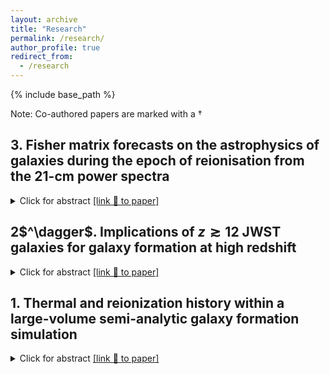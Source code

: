 ```yaml
---
layout: archive
title: "Research"
permalink: /research/
author_profile: true
redirect_from:
  - /research
---
```


{% include base_path %}

Note: Co-authored papers are marked with a $\dagger$

## 3\. Fisher matrix forecasts on the astrophysics of galaxies during the epoch of reionisation from the 21-cm power spectra
<details>
<summary>Click for abstract <a href="https://ui.adsabs.harvard.edu/abs/arXiv:2305.05104">[link 🔗 to paper]</a></summary>

  The hyperfine 21-cm transition of neutral hydrogen from the early Universe ($z>5$) is a sensitive probe of the formation and evolution of the first luminous sources. Using the Fisher matrix formalism we explore the complex and degenerate high-dimensional parameter space associated with the high-$z$ sources of this era and forecast quantitative constraints from a future 21-cm power spectrum  (21-cm PS) detection. This is achieved using MERAXES, a coupled semi-analytic galaxy formation model and reionisation simulation, applied to an $N$-body halo merger tree with a statistically complete population of all atomically cooled galaxies out to $z\sim20$. Our mock observation assumes a 21-cm detection spanning $z \in [5, 24]$ from a 1000 h mock observation with the forthcoming Square Kilometre Array and is calibrated with respect to ultraviolet luminosity functions (UV LFs) at $z\in[5, 10]$, the optical depth of CMB photons to Thompson scattering from Planck, and various constraints on the IGM neutral fraction at $z > 5$. In this work, we focus on the X-ray luminosity, ionising UV photon escape fraction, star formation and supernova feedback of the first galaxies. We demonstrate that it is possible to recover 5 of the 8 parameters describing these properties with better than $50$ per cent precision using just the 21-cm PS. By combining with UV LFs, we are able to improve our forecast, with 5 of the 8 parameters constrained to better than $10$ per cent (and all below 50 per cent).

</details>

## 2\$^\dagger$.	Implications of $z{\gtrsim}12$ JWST galaxies for galaxy formation at high redshift
<details>
<summary>Click for abstract <a href="https://ui.adsabs.harvard.edu/abs/2023arXiv230517959Q/abstract">[link 🔗 to paper]</a></summary>

Using a semi-analytic galaxy-formation model, we study analogues of 8 recently discovered JWST galaxies at $z{\gtrsim}12$. We select analogues from a cosmological simulation with a $(311{\rm cMpc})^3$ volume and an effective particle number of $10^{12}$ enabling resolution of every atomic-cooling galaxy at $z{\le}20$. We vary model parameters to reproduce the observed UV luminosity function at $5{<}z{<}13$, aiming for a statistically representative high-redshift galaxy mock catalogue. Using the forward-modelled JWST photometry, we identify analogues from this catalogue and study their properties as well as possible evolutionary paths and local environment. We find faint JWST galaxies ($M_{\rm UV}{\gtrsim}-19.5$) to remain consistent with standard galaxy-formation model and that our fiducial catalogue includes large samples of their analogues. The properties of these analogues broadly agree with conventional SED fitting results, except for having systematically lower redshifts due to the evolving UV luminosity function, and for having higher specific star formation rates as a result of burstier histories in our model. On the other hand, only a handful of bright galaxy analogues can be identified for the observed $z{\sim}12$ galaxies. Moreover, in order to reproduce the $z{\gtrsim}16$ JWST galaxy candidates, boosting star-forming efficiencies through reduced feedback regulation and increased gas depletion rate is necessary relative to models of lower-redshift populations. This suggests star formation in the first galaxies could differ significantly from their lower-redshift counterparts. We also find that these candidates are subject to low-redshift contamination, which is present in our fiducial results as both the dusty or quiescent galaxies at $z{\sim}5$.

</details>


## 1\. Thermal and reionization history within a large-volume semi-analytic galaxy formation simulation
<details>
<summary>Click for abstract <a href="https://ui.adsabs.harvard.edu/abs/2022arXiv221008910B/abstract">[link 🔗 to paper]</a></summary>


We predict the 21-cm global signal and power spectra during the Epoch of Reionisation using the MERAXES semi-analytic galaxy formation and reionisation model, updated to include X-ray heating and thermal evolution of the intergalactic medium. Studying the formation and evolution of galaxies together with the reionisation of cosmic hydrogen using semi-analytic models (such as MERAXES) requires *N*-body simulations within large volumes and high mass resolutions. For this, we use a simulation of side-length $210~h^{-1}$ Mpc with $4320^3$ particles resolving dark matter haloes to masses of $5\times10^8~h^{-1}~M_\odot$. To reach the mass resolution of atomically cooled galaxies, thought to be the dominant population contributing to reionisation, at $z=20$ of $\sim 2\times10^7~h^{-1}~M_\odot$, we augment this simulation using the DARKFOREST Monte-Carlo merger tree algorithm (achieving an effective particle count of $\sim10^{12}$). Using this augmented simulation we explore the impact of mass resolution on the predicted reionisation history as well as the impact of X-ray heating on the 21-cm global signal and the 21-cm power spectra. We also explore the cosmic variance of 21-cm statistics within $70^{3}$ $h^{-3}$ Mpc$^3$ sub-volumes. We find that the midpoint of reionisation varies by $\Delta z\sim0.8$ and that the cosmic variance on the power spectrum is underestimated by a factor of 2-4 at $k\sim$ 0.1-0.4 Mpc$^{-1}$ due to the non-Gaussian nature of the 21-cm signal. To our knowledge, this work represents the first model of both reionisation and galaxy formation which resolves low-mass atomically cooled galaxies while simultaneously sampling sufficiently large scales necessary for exploring the effects of X-rays in the early Universe.

</details>
